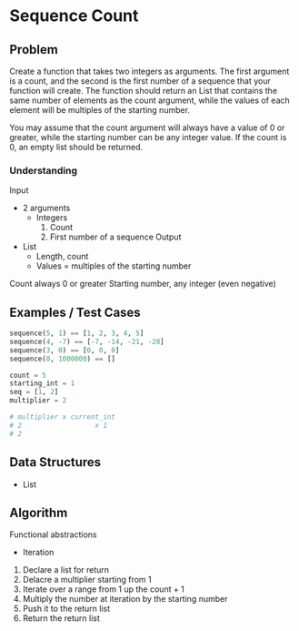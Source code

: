 # Sequence Count

## Problem

Create a function that takes two integers as arguments. The first argument is a count, and the second is the first number of a sequence that your function will create. The function should return an List that contains the same number of elements as the count argument, while the values of each element will be multiples of the starting number.

You may assume that the count argument will always have a value of 0 or greater, while the starting number can be any integer value. If the count is 0, an empty list should be returned.

### Understanding

Input
- 2 arguments
	- Integers
		1. Count
		2. First number of a sequence
Output
- List
	- Length, count
	- Values = multiples of the starting number

Count always 0 or greater
Starting number, any integer (even negative)

## Examples / Test Cases

```python
sequence(5, 1) == [1, 2, 3, 4, 5]
sequence(4, -7) == [-7, -14, -21, -28]
sequence(3, 0) == [0, 0, 0]
sequence(0, 1000000) == []

count = 5
starting_int = 1
seq = [1, 2]
multiplier = 2

# multiplier x current_int
# 2 				 x 1
# 2
```

## Data Structures

- List

## Algorithm
Functional abstractions
- Iteration

1. Declare a list for return
2. Delacre a multiplier starting from 1
3. Iterate over a range from 1 up the count + 1
4. 	 Multiply the number at iteration by the starting number
5.   Push it to the return list
6. Return the return list
